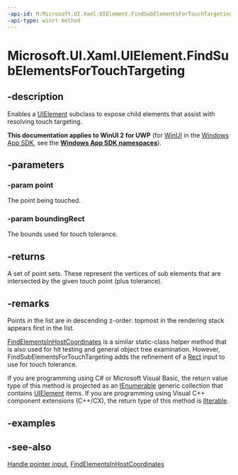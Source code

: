```yaml
---
-api-id: M:Microsoft.UI.Xaml.UIElement.FindSubElementsForTouchTargeting(Windows.Foundation.Point,Windows.Foundation.Rect)
-api-type: winrt method
---
```


<!-- Method syntax
virtual protected Windows.Foundation.Collections.IIterable<Windows.Foundation.Collections.IIterable<Windows.Foundation.Point>> FindSubElementsForTouchTargeting(Windows.Foundation.Point point, Windows.Foundation.Rect boundingRect)
-->

# Microsoft.UI.Xaml.UIElement.FindSubElementsForTouchTargeting

## -description
Enables a [UIElement](uielement.md) subclass to expose child elements that assist with resolving touch targeting.

**This documentation applies to WinUI 2 for UWP** (for [WinUI](/windows/apps/winui/winui3/) in the [Windows App SDK](/windows/apps/windows-app-sdk/), see the **[Windows App SDK namespaces](/windows/windows-app-sdk/api/winrt/)**).

## -parameters
### -param point
The point being touched.

### -param boundingRect
The bounds used for touch tolerance.

## -returns
A set of point sets. These represent the vertices of sub elements that are intersected by the given touch point (plus tolerance).

## -remarks
Points in the list are in descending z-order: topmost in the rendering stack appears first in the list.

[FindElementsInHostCoordinates](/uwp/api/windows.ui.xaml.media.visualtreehelper.findelementsinhostcoordinates(windows.foundation.point,windows.ui.xaml.uielement)) is a similar static-class helper method that is also used for hit testing and general object tree examination. However, FindSubElementsForTouchTargeting adds the refinement of a [Rect](/uwp/api/windows.foundation.rect) input to use for touch tolerance.

If you are programming using C# or Microsoft Visual Basic, the return value type of this method is projected as an [IEnumerable](/dotnet/api/system.collections.generic.ienumerable-1?view=dotnet-uwp-10.0&preserve-view=true) generic collection that contains [UIElement](uielement.md) items. If you are programming using Visual C++ component extensions (C++/CX), the return type of this method is [IIterable<UIElement>](/uwp/api/windows.foundation.collections.iiterable`1).

## -examples

## -see-also
[Handle pointer input](/windows/apps/design/input/handle-pointer-input), [FindElementsInHostCoordinates](/uwp/api/windows.ui.xaml.media.visualtreehelper.findelementsinhostcoordinates)
